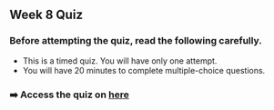 ## Week 8 Quiz 

### Before attempting the quiz, read the following carefully.
- This is a timed quiz. You will have only one attempt.
- You will have 20 minutes to complete multiple-choice questions.


### ➡️ Access the quiz on [here](https://t.onlineexammaker.com/doexam/b6Ye1bAmy0d.html) 